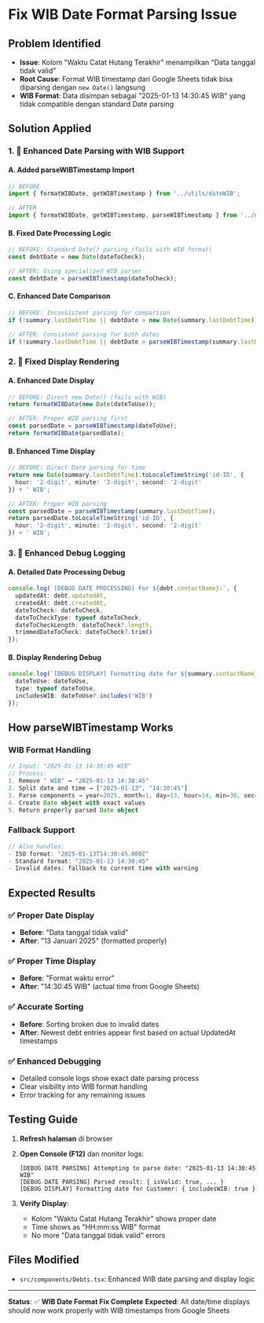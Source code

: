 # Fix WIB Date Format Parsing Issue

## Problem Identified
- **Issue**: Kolom "Waktu Catat Hutang Terakhir" menampilkan "Data tanggal tidak valid"
- **Root Cause**: Format WIB timestamp dari Google Sheets tidak bisa diparsing dengan `new Date()` langsung
- **WIB Format**: Data disimpan sebagai "2025-01-13 14:30:45 WIB" yang tidak compatible dengan standard Date parsing

## Solution Applied

### 1. 🔧 **Enhanced Date Parsing with WIB Support**

#### A. **Added parseWIBTimestamp Import**
```typescript
// BEFORE
import { formatWIBDate, getWIBTimestamp } from '../utils/dateWIB';

// AFTER  
import { formatWIBDate, getWIBTimestamp, parseWIBTimestamp } from '../utils/dateWIB';
```

#### B. **Fixed Date Processing Logic**
```typescript
// BEFORE: Standard Date() parsing (fails with WIB format)
const debtDate = new Date(dateToCheck);

// AFTER: Using specialized WIB parser
const debtDate = parseWIBTimestamp(dateToCheck);
```

#### C. **Enhanced Date Comparison**
```typescript
// BEFORE: Inconsistent parsing for comparison
if (!summary.lastDebtTime || debtDate > new Date(summary.lastDebtTime)) {

// AFTER: Consistent parsing for both dates
if (!summary.lastDebtTime || debtDate > parseWIBTimestamp(summary.lastDebtTime)) {
```

### 2. 🎨 **Fixed Display Rendering**

#### A. **Enhanced Date Display**
```typescript
// BEFORE: Direct new Date() (fails with WIB)
return formatWIBDate(new Date(dateToUse));

// AFTER: Proper WIB parsing first
const parsedDate = parseWIBTimestamp(dateToUse);
return formatWIBDate(parsedDate);
```

#### B. **Enhanced Time Display**
```typescript
// BEFORE: Direct Date parsing for time
return new Date(summary.lastDebtTime).toLocaleTimeString('id-ID', {
  hour: '2-digit', minute: '2-digit', second: '2-digit'
}) + ' WIB';

// AFTER: Proper WIB parsing
const parsedDate = parseWIBTimestamp(summary.lastDebtTime);
return parsedDate.toLocaleTimeString('id-ID', {
  hour: '2-digit', minute: '2-digit', second: '2-digit'
}) + ' WIB';
```

### 3. 🐛 **Enhanced Debug Logging**

#### A. **Detailed Date Processing Debug**
```typescript
console.log(`[DEBUG DATE PROCESSING] For ${debt.contactName}:`, {
  updatedAt: debt.updatedAt,
  createdAt: debt.createdAt,
  dateToCheck: dateToCheck,
  dateToCheckType: typeof dateToCheck,
  dateToCheckLength: dateToCheck?.length,
  trimmedDateToCheck: dateToCheck?.trim()
});
```

#### B. **Display Rendering Debug**
```typescript
console.log(`[DEBUG DISPLAY] Formatting date for ${summary.contactName}:`, {
  dateToUse: dateToUse,
  type: typeof dateToUse,
  includesWIB: dateToUse?.includes('WIB')
});
```

## How parseWIBTimestamp Works

### **WIB Format Handling**
```typescript
// Input: "2025-01-13 14:30:45 WIB"
// Process:
1. Remove " WIB" → "2025-01-13 14:30:45"
2. Split date and time → ["2025-01-13", "14:30:45"]  
3. Parse components → year=2025, month=1, day=13, hour=14, min=30, sec=45
4. Create Date object with exact values
5. Return properly parsed Date object
```

### **Fallback Support**
```typescript
// Also handles:
- ISO format: "2025-01-13T14:30:45.000Z"
- Standard format: "2025-01-13 14:30:45"
- Invalid dates: fallback to current time with warning
```

## Expected Results

### ✅ **Proper Date Display**
- **Before**: "Data tanggal tidak valid"
- **After**: "13 Januari 2025" (formatted properly)

### ✅ **Proper Time Display**  
- **Before**: "Format waktu error"
- **After**: "14:30:45 WIB" (actual time from Google Sheets)

### ✅ **Accurate Sorting**
- **Before**: Sorting broken due to invalid dates
- **After**: Newest debt entries appear first based on actual UpdatedAt timestamps

### ✅ **Enhanced Debugging**
- Detailed console logs show exact date parsing process
- Clear visibility into WIB format handling
- Error tracking for any remaining issues

## Testing Guide

1. **Refresh halaman** di browser
2. **Open Console (F12)** dan monitor logs:
   ```
   [DEBUG DATE PARSING] Attempting to parse date: "2025-01-13 14:30:45 WIB"
   [DEBUG DATE PARSING] Parsed result: { isValid: true, ... }
   [DEBUG DISPLAY] Formatting date for Customer: { includesWIB: true }
   ```

3. **Verify Display**:
   - Kolom "Waktu Catat Hutang Terakhir" shows proper date
   - Time shows as "HH:mm:ss WIB" format
   - No more "Data tanggal tidak valid" errors

## Files Modified
- `src/components/Debts.tsx`: Enhanced WIB date parsing and display logic

---
**Status**: ✅ **WIB Date Format Fix Complete**
**Expected**: All date/time displays should now work properly with WIB timestamps from Google Sheets
